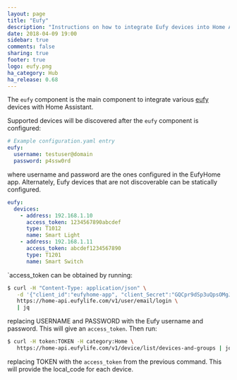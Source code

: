 ```yaml
---
layout: page
title: "Eufy"
description: "Instructions on how to integrate Eufy devices into Home Assistant."
date: 2018-04-09 19:00
sidebar: true
comments: false
sharing: true
footer: true
logo: eufy.png
ha_category: Hub
ha_release: 0.68
---
```


The `eufy` component is the main component to integrate various [eufy](https://www.eufylife.com/) devices with Home Assistant.

Supported devices will be discovered after the `eufy` component is configured:

```yaml
# Example configuration.yaml entry
eufy:
  username: testuser@domain
  password: p4ssw0rd
```

where username and password are the ones configured in the EufyHome app. Alternately, Eufy devices that are not discoverable can be statically configured.

```yaml
eufy:
  devices:
    - address: 192.168.1.10
      access_token: 1234567890abcdef
      type: T1012
      name: Smart Light
    - address: 192.168.1.11
      access_token: abcdef1234567890
      type: T1201
      name: Smart Switch
```

`access_token can be obtained by running:

```bash
$ curl -H "Content-Type: application/json" \
   -d '{"client_id":"eufyhome-app", "client_Secret":"GQCpr9dSp3uQpsOMgJ4xQ", "email":"USERNAME", "password":"PASSWORD"}' \
   https://home-api.eufylife.com/v1/user/email/login \
   | jq
```

replacing USERNAME and PASSWORD with the Eufy username and password. This will give an `access_token`. Then run:

```bash
$ curl -H token:TOKEN -H category:Home \
   https://home-api.eufylife.com/v1/device/list/devices-and-groups | jq
```

replacing TOKEN with the `access_token` from the previous command. This will provide the local_code for each device.

